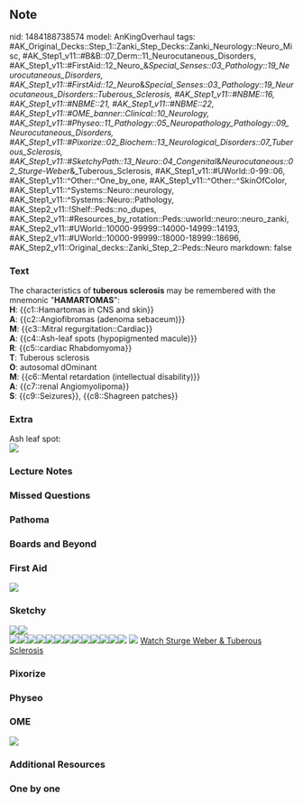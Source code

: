 ## Note
nid: 1484188738574
model: AnKingOverhaul
tags: #AK_Original_Decks::Step_1::Zanki_Step_Decks::Zanki_Neurology::Neuro_Misc, #AK_Step1_v11::#B&B::07_Derm::11_Neurocutaneous_Disorders, #AK_Step1_v11::#FirstAid::12_Neuro_&_Special_Senses::03_Pathology::19_Neurocutaneous_Disorders, #AK_Step1_v11::#FirstAid::12_Neuro_&_Special_Senses::03_Pathology::19_Neurocutaneous_Disorders::Tuberous_Sclerosis, #AK_Step1_v11::#NBME::16, #AK_Step1_v11::#NBME::21, #AK_Step1_v11::#NBME::22, #AK_Step1_v11::#OME_banner::Clinical::10_Neurology, #AK_Step1_v11::#Physeo::11_Pathology::05_Neuropathology_Pathology::09_Neurocutaneous_Disorders, #AK_Step1_v11::#Pixorize::02_Biochem::13_Neurological_Disorders::07_Tuberous_Sclerosis, #AK_Step1_v11::#SketchyPath::13_Neuro::04_Congenital_&_Neurocutaneous::02_Sturge-Weber_&_Tuberous_Sclerosis, #AK_Step1_v11::#UWorld::0-99::06, #AK_Step1_v11::^Other::^One_by_one, #AK_Step1_v11::^Other::^SkinOfColor, #AK_Step1_v11::^Systems::Neuro::neurology, #AK_Step1_v11::^Systems::Neuro::Pathology, #AK_Step2_v11::!Shelf::Peds::no_dupes, #AK_Step2_v11::#Resources_by_rotation::Peds::uworld::neuro::neuro_zanki, #AK_Step2_v11::#UWorld::10000-99999::14000-14999::14193, #AK_Step2_v11::#UWorld::10000-99999::18000-18999::18696, #AK_Step2_v11::Original_decks::Zanki_Step_2::Peds::Neuro
markdown: false

### Text
<div>
  The characteristics of <b>tuberous sclerosis</b> may be
  remembered with the mnemonic "<b>HAMARTOMAS</b>":
</div>
<div style="centerbox">
  <div class="mnemonics">
    <div>
      <b>H</b>: {{c1::Hamartomas in CNS and skin}}
    </div>
    <div>
      <b>A</b>: {{c2::Angiofibromas (adenoma sebaceum)}}
    </div>
    <div>
      <b>M</b>: {{c3::Mitral regurgitation::Cardiac}}
    </div>
    <div>
      <b>A</b>: {{c4::Ash-leaf spots (hypopigmented macule)}}
    </div>
    <div>
      <b>R</b>: {{c5::cardiac Rhabdomyoma}}
    </div>
    <div>
      <b>T</b>: Tuberous sclerosis
    </div>
    <div>
      <b>O</b>: autosomal dOminant
    </div>
    <div>
      <b>M</b>: {{c6::Mental retardation (intellectual
      disability)}}
    </div>
    <div>
      <b>A</b>: {{c7::renal Angiomyolipoma}}
    </div>
    <div>
      <b>S</b>: {{c9::Seizures}}, {{c8::Shagreen patches}}
    </div>
  </div>
</div>

### Extra
<div>
  Ash leaf spot:
</div><img src=
"paste-534f5baf3b6edfc24136fcf8bfc5717052f1d60a.png">

### Lecture Notes


### Missed Questions


### Pathoma


### Boards and Beyond


### First Aid
<img src="tmpqTDhD_.png">

### Sketchy
<div><img src="TS%20labeled_1566160514431.JPG" class=
"resizer"><img src="Zoverall%20picture%20(97)_1566160514431.JPG"
class="resizer"></div><img src=
"TS%20angiofribomas_1566160514431.jpg" class="resizer"><img src=
"TS%20ash-leaf%20spots_1566160514431.jpg" class="resizer"><img src=
"TS%20cardiac%20rhabdomyomas_1566160514431.jpg" class=
"resizer"><img src="TS%20hamartomas_1566160514431.jpg" class=
"resizer"><img src=
"TS%20intellectual%20disability_1566160514431.jpg" class=
"resizer"><img src=
"TS%20interstial%20lung%20fibrosis_1566160514431.jpg" class=
"resizer"><img src="TS%20neuroglional%20tumors_1566160514431.jpg"
class="resizer"><img src=
"TS%20non-communicating%20hydrocephalus_1566160514431.jpg" class=
"resizer"><img src=
"TS%20renal%20angiomyolipomas%20RCC_1566160514431.jpg" class=
"resizer"><img src="TS%20renal%20angiomyolipomas_1566160514431.jpg"
class="resizer"><img src="TS%20seizures_1566160514431.jpg" class=
"resizer"><img src="TS%20shagreen%20patches_1566160514431.jpg"
class="resizer"><img src=
"TS%20subependymal%20hamartomas_1566160514431.jpg" class="resizer">
<img src="Zoverall%20picture%20(97)_1566160514431.JPG" class=
"resizer"> <a href=
"https://dashboard.sketchy.com/study/medical/courses/medical-pathophysiology/units/medical-pathophysiology-neuro/videos/medical-pathophysiology-neuro-congenital-and-neurocutaneous-sturge-weber-and-tuberous-sclerosis?utm_source=anki&utm_medium=partnership&utm_campaign=february_update&utm_content=medical">
Watch Sturge Weber & Tuberous Sclerosis</a>

### Pixorize


### Physeo


### OME
<div class="ome-widget">
  <a href=
  "https://onlinemeded.org/spa/neurology?ref=anki"><img src="_OME_AnkiFlashcards_Topic_6.png"></a>
</div>

### Additional Resources


### One by one

